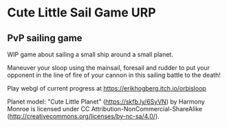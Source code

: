 Cute Little Sail Game URP
=========================
PvP sailing game
----------------

WIP game about sailing a small ship around a small planet.

Maneuver your sloop using the mainsail, foresail and rudder to put your opponent in the line of fire of your cannon in this sailing battle to the death!

Play webgl of current progress at https://erikhogberg.itch.io/orbisloop


Planet model:
"Cute Little Planet" (https://skfb.ly/6SyVN) by Harmony Monroe is licensed under CC Attribution-NonCommercial-ShareAlike (http://creativecommons.org/licenses/by-nc-sa/4.0/).
